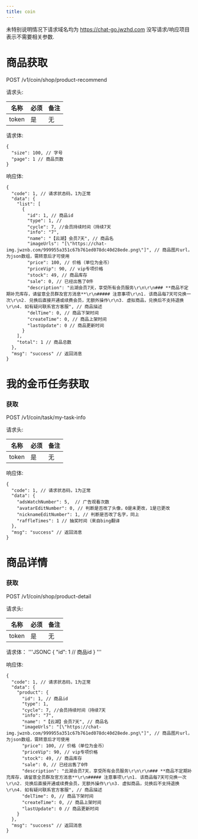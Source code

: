 ```yaml
---
title: coin
---
```


未特别说明情况下请求域名均为 https://chat-go.jwzhd.com
没写请求/响应项目表示不需要相关参数.  

# 商品获取

POST /v1/coin/shop/product-recommend

请求头:  

|名称|必须|备注|
|-----|-----|-----|
|token|是|无|

请求体:  
```JSONC
{
  "size": 100, // 字号
  "page": 1 // 商品页数
}
```

响应体:  
```JSONC
{
  "code": 1, // 请求状态码，1为正常
  "data": {
    "list": [
      {
        "id": 1, // 商品id
        "type": 1, // 
        "cycle": 7, //会员持续时间（持续7天
        "info": "7", 
        "name": "【云湖】会员7天", // 商品名
        "imageUrls": "[\"https://chat-img.jwznb.com/999955a351c67b761ed078dc40d28ede.png\"]", // 商品图片url，为json数组，需转意后才可使用
        "price": 100, // 价格（单位为金币）
        "priceVip": 90, // vip专项价格
        "stock": 49, // 商品库存
        "sale": 0, // 已经出售了0件
        "description": "云湖会员7天，享受所有会员服务\r\n\r\n### **商品不定期补充库存，请留意全员群及官方消息**\r\n##### 注意事项\r\n1. 该商品每7天可兑换一次\r\n2. 兑换后直接开通或续费会员，无额外操作\r\n3. 虚拟商品，兑换后不支持退换\r\n4. 如有疑问联系官方客服", // 商品描述
        "delTime": 0, // 商品下架时间
        "createTime": 0, // 商品上架时间
        "lastUpdate": 0 // 商品更新时间
      }
    ],
    "total": 1 // 商品总数
  },
  "msg": "success" // 返回消息
}
```

# 我的金币任务获取

### 获取
POST /v1/coin/task/my-task-info

请求头:  

|名称|必须|备注|
|-----|-----|-----|
|token|是|无|

响应体:
```JSONC
{
  "code": 1, // 请求状态码，1为正常
  "data": {
    "adsWatchNumber": 5,  // 广告观看次数
    "avatarEditNumber": 0, // 判断是否改了头像，0是未更改，1是已更改
    "nicknameEditNumber": 1, // 判断是否改了名字，同上
    "raffleTimes": 1 // 抽奖时间（来自bing翻译
  },
  "msg": "success" // 返回消息
}
```

# 商品详情

### 获取
POST /v1/coin/shop/product-detail

请求头:  

|名称|必须|备注|
|-----|-----|-----|
|token|是|无|

请求体：
'''JSONC
{
  "id": 1 // 商品id
}
'''

响应体:
```JSONC
{
  "code": 1, // 请求状态码，1为正常
  "data": {
    "product": {
      "id": 1, // 商品id
      "type": 1,
      "cycle": 7, //会员持续时间（持续7天
      "info": "7",
      "name": "【云湖】会员7天", // 商品名
      "imageUrls": "[\"https://chat-img.jwznb.com/999955a351c67b761ed078dc40d28ede.png\"]", // 商品图片url，为json数组，需转意后才可使用
      "price": 100, // 价格（单位为金币）
      "priceVip": 90, // vip专项价格
      "stock": 49, // 商品库存
      "sale": 0, // 已经出售了0件
      "description": "云湖会员7天，享受所有会员服务\r\n\r\n### **商品不定期补充库存，请留意全员群及官方消息**\r\n##### 注意事项\r\n1. 该商品每7天可兑换一次\r\n2. 兑换后直接开通或续费会员，无额外操作\r\n3. 虚拟商品，兑换后不支持退换\r\n4. 如有疑问联系官方客服", // 商品描述
      "delTime": 0, // 商品下架时间
      "createTime": 0, // 商品上架时间
      "lastUpdate": 0 // 商品更新时间
    }
  },
  "msg": "success" // 返回消息
}
